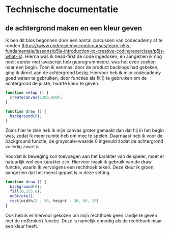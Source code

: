 # Technische documentatie

## de achtergrond maken en een kleur geven
Ik ben dit blok begonnen door een aantal curcussen van codecademy af te ronden (https://www.codecademy.com/courses/learn-p5js-fundamentals/lessons/p5js-introduction-to-creative-coding/exercises/p5js-what-is). Hierna was ik head-first de code ingedoken, en aangezien ik nog nooit eerder met javascript heb geprogrammeerd, was het even zoeken naar een begin. Toen ik eenmaal door de product backlogs had gekeken, ging ik direct aan de achtergrond bezig. Hiervoor heb ik mijn codecademy goed weten te gebruiken, door functies als fill() te gebruiken om de achtergrond de juiste, zwarte kleur te geven.

```javascript
function setup () {
  createCanvas(1200,600);
}

function draw () {
  background(0);
}
```
Zoals hier te zien heb ik mijn canvas groter gemaakt dan dat hij in het begin was, zodat ik meer ruimte heb om mee te spelen. Daarnaast heb ik voor de background functie, de grayscale-waarde 0 ingevuld zodat de achtergrond volledig zwart is.

Voordat ik beweging kon toevoegen aan het karakter van de speler, moet er natuurlijk wel een karakter zijn. Hiervoor maak ik gebruik van de draw functie, waarin ik vervolgens een rechthoek teken. Deze kleur ik groen, aangezien dat het meest gepast is in deze setting.

```javascript
function draw () {
  background(0);
  fill(0,255,0);
  noStroke();
  rect(width/2 - 30, height - 30, 60, 20)
}
```
Ook heb ik er hiervoor gekozen om mijn rechthoek geen randje te geven met de noStroke() functie. Deze is namelijk onnodig als de rechthoek maar een kleur heeft.

